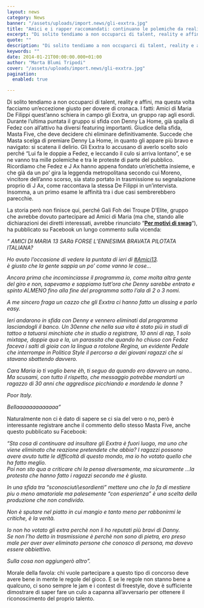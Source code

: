 ```yaml
---
layout: news
category: News
banner: "/assets/uploads/import.news/gli-exxtra.jpg"
title: "Amici e i rapper raccomandati: continuano le polemiche da reality"
excerpt: "Di solito tendiamo a non occuparci di talent, reality e affini, ma questa volta facciamo un’eccezione giusto per dovere di cronaca. I fatti: Amici di Maria De Filippi quest’anno schiera in campo gli Exxtra, un gruppo rap agli esordi. Durante l’ultima puntata il gruppo si sfida con Denny La Home, già spalla di Fedez con [&hellip"
quote: ""
description: "Di solito tendiamo a non occuparci di talent, reality e affini, ma questa volta facciamo un’eccezione giusto per dovere di cronaca. I fatti: Amici di Maria De Filippi quest’anno schiera in campo gli Exxtra, un gruppo rap agli esordi. Durante l’ultima puntata il gruppo si sfida con Denny La Home, già spalla di Fedez con [&hellip"
keywords: ""
date: 2014-01-21T00:00:00.000+01:00
author: "Marta Blumi Tripodi"
cover: "/assets/uploads/import.news/gli-exxtra.jpg"
pagination:
  enabled: true

---
```


[](https://hotmc.com/amici-e-i-rapper-raccomandati-continuano-le-polemiche-da-reality/gli-exxtra/)

Di solito tendiamo a non occuparci di talent, reality e affini, ma questa volta facciamo un’eccezione giusto per dovere di cronaca. I fatti: Amici di Maria De Filippi quest’anno schiera in campo gli Exxtra, un gruppo rap agli esordi. Durante l’ultima puntata il gruppo si sfida con Denny La Home, già spalla di Fedez con all’attivo ha diversi featuring importanti. Giudice della sfida, Masta Five, che deve decidere chi eliminare definitivamente. Succede che Masta scelga di premiare Denny La Home, in quanto gli appare più bravo e navigato: si scatena il delirio. Gli Exxtra lo accusano di averlo scelto solo perché “Lui fa le doppie a Fedez, e leccando il culo si arriva lontano”, e se ne vanno tra mille polemiche e tra le proteste di parte del pubblico. Ricordiamo che Fedez e J Ax hanno appena fondato un’etichetta insieme, e che già da un po’ gira la leggenda metropolitana secondo cui Moreno, vincitore dell’anno scorso, sia stato portato in trasmissione su segnalazione proprio di J Ax, come raccontava la stessa De Filippi in un’intervista. Insomma, a un primo esame le affinità tra i due casi sembrerebbero parecchie.

La storia però non finisce qui, perché Gali Foh dei Troupe D’Elite, gruppo che avrebbe dovuto partecipare ad Amici di Maria (ma che, stando alle dichiarazioni dei diretti interessati, avrebbe rinunciato “[**Per motivi di swag**](https://www.facebook.com/GHALIFOHofficial/posts/637190823004553?stream%5Fref=10 "https://www.facebook.com/GHALIFOHofficial/posts/637190823004553?stream_ref=10")“), ha pubblicato su Facebook un lungo commento sulla vicenda:

_“_ _AMICI DI MARIA 13 SARà FORSE L’ENNESIMA BRAVATA PILOTATA ITALIANA?_

_Ho avuto l’occasione di vedere la puntata di ieri di [#Amici13](https://www.facebook.com/hashtag/amici13)._  
_è giusto che la gente sappia un po’ come vanno le cose…_

_Ancora prima che incominciasse il programma io, come molta altra gente del giro e non, sapevamo e sappiamo tutt’ora che Denny sarebbe entrato e spinto ALMENO fino alla fine del programma sotto l’ala di 2 o 3 nomi._

_A me sincero fraga un cazzo che gli Exxtra ci hanno fatto un dissing e parlo easy._

_Ieri andarono in sfida con Denny e vennero eliminati dal programma lasciandogli il banco. Un 30enne che nella sua vita è stato più in studi di tattoo a tatuarsi minchiate che in studio a registrare, 10 anni di rap, 1 solo mixtape, doppie qua e la, un parassita che quando ho chiuso con Fedez faceva i salti di gioia con la lingua a rotolone Regina, un evidente Pedale che interrompe in Politica Style il percorso a dei giovani ragazzi che si stavano sbattendo davvero._ 

_Cara Maria io ti voglio bene èh, ti seguo da quando ero davvero un nano.. Ma scusami, con tutto il rispetto, che messaggio potrebbe mandarti un ragazzo di 30 anni che aggredisce picchiando e mordendo le donne ?_ 

_Poor Italy._

_Bellaaaaaaaaaaaaa”_

Naturalmente non ci è dato di sapere se ci sia del vero o no, però è interessante registrare anche il commento dello stesso Masta Five, anche questo pubblicato su Facebook:

_“Sta cosa di continuare ad insultare gli Exxtra è fuori luogo, ma uno che viene eliminato che reazione pretendete che abbia? I ragazzi possono avere avuto tutte le difficoltà di questo mondo, ma io ho votato quello che ha fatto meglio._  
_Poi non sto qua a criticare chi la pensa diversamente, ma sicuramente …la protesta che hanno fatto i ragazzi secondo me è giusta._

_In una sfida tra “sconosciuti\\esordienti” mettere uno che lo fa di mestiere piu o meno amatoriale ma palesemente “con esperienza” è una scelta della produzione che non condivido._

_Non è sputare nel piatto in cui mangio e tanto meno per rabbonirmi le critiche, è la verità._

_Io non ho votato gli extra perchè non li ho reputati più bravi di Danny._  
_Se non l’ho detto in trasmissione è perchè non sono di pietra, ero preso male per aver aver eliminato persone che conosco di persona, ma dovevo essere obbiettivo._

_Sulla cosa non aggiungerò altro”._

Morale della favola: chi vuole partecipare a questo tipo di concorso deve avere bene in mente le regole del gioco. E se le regole non stanno bene a qualcuno, ci sono sempre le jam e i contest di freestyle, dove è sufficiente dimostrare di saper fare un culo a capanna all’avversario per ottenere il riconoscimento del proprio talento.